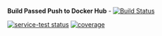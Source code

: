  **Build Passed  Push to Docker Hub** - [![Build Status](https://travis-ci.org/dwyl/esta.svg?branch=master)](https://travis-ci.org/dwyl/esta)

  <a href="https://circleci.com/gh/badges/daily-tests">
        <img src="https://img.shields.io/circleci/project/github/badges/daily-tests?label=service%20tests"
            alt="service-test status"></a>

<a href="https://coveralls.io/github/badges/shields">
        <img src="https://img.shields.io/coveralls/github/badges/shields"
            alt="coverage"></a>
